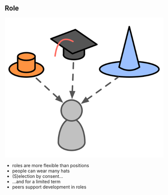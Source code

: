 ## Role

![right,fit](img/people-and-roles/roles.png)

* roles are more flexible than positions
* people can wear many hats
* (S)election by consent…
* …and for a limited term
* peers support development in roles


